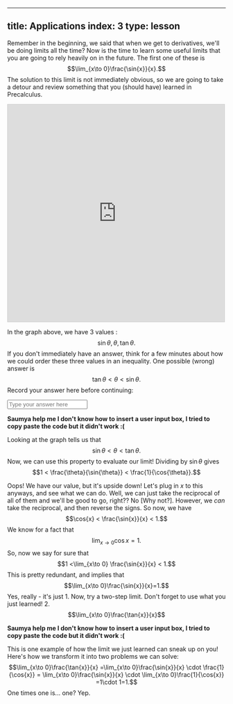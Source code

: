 

---
title: Applications index: 3 type: lesson 
---
Remember in the beginning, we said that when we get to derivatives, we'll be doing limits all the time? Now is the time to learn some useful limits that you are going to rely heavily on in the future. The first one of these is
$$\lim_{x\to 0}\frac{\sin{x}}{x}.$$
The solution to this limit is not immediately obvious, so we are going to take a detour and review something that you (should have) learned in Precalculus.

<iframe  src="https://www.desmos.com/calculator/jmllvl6cqk?embed" class="graph" width="500px" height="500px" style="border: 1px solid #ccc" frameborder="0"></iframe>

In the graph above, we have 3 values :
$$\sin{\theta}, \theta, \tan{\theta}.$$
If you don't immediately have an answer, think for a few minutes about how we could order these three values in an inequality. One possible (wrong) answer is
$$\tan{\theta} < \theta < \sin{\theta}.$$
Record your answer here before continuing:
</p><input type="text" id="txt_1" onkeyup="saveValue(this);" placeholder="Type your answer here" class="form-control form-control-sm">

<b>Saumya help me I don't know how to insert a user input box, I tried to copy paste the code but it didn't work :( </b>

Looking at the graph tells us that
$$\sin{\theta} < \theta < \tan{\theta}.$$
Now, we can use this property to evaluate our limit! Dividing by $\sin{\theta}$ gives
$$1 < \frac{\theta}{\sin{\theta}} < \frac{1}{\cos{\theta}}.$$

Oops! We have our value, but it's upside down! Let's plug in $x$ to this anyways, and see what we can do. Well, we can just take the reciprocal of all of them and we'll be good to go, right?? No [Why not?]. However, we _can_ take the reciprocal, and then reverse the signs. So now, we have
$$\cos{x} < \frac{\sin{x}}{x} < 1.$$
We know for a fact that
$$\lim_{x\to 0}\cos{x}=1.$$
So, now we say for sure that
$$1 <\lim_{x\to 0} \frac{\sin{x}}{x} < 1.$$
This is pretty redundant, and implies that
$$\lim_{x\to 0}\frac{\sin{x}}{x}=1.$$
Yes, really - it's just 1. Now, try a two-step limit. Don't forget to use what you just learned! 2.
$$\lim_{x\to 0}\frac{\tan{x}}{x}$$

<b>Saumya help me I don't know how to insert a user input box, I tried to copy paste the code but it didn't work :( </b>

This is one example of how the limit we just learned can sneak up on you! Here's how we transform it into two problems we can solve:
$$\lim_{x\to 0}\frac{\tan{x}}{x} =\lim_{x\to 0}\frac{\sin{x}}{x} \cdot \frac{1}{\cos{x}} = \lim_{x\to 0}\frac{\sin{x}}{x} \cdot  \lim_{x\to 0}\frac{1}{\cos{x}} =1\cdot 1=1.$$
One times one is... one? Yep.

<!--stackedit_data:
eyJoaXN0b3J5IjpbNjA2NjE5NDQsLTE3ODc0NDcxODEsLTI3MD
I5MTQ0NSwxMTc1NTEzNTg0XX0=
-->